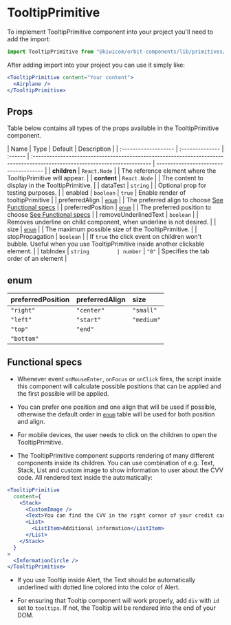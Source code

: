 # TooltipPrimitive

To implement TooltipPrimitive component into your project you'll need to add the import:

```jsx
import TooltipPrimitive from "@kiwicom/orbit-components/lib/primitives/TooltipPrimitive";
```

After adding import into your project you can use it simply like:

```jsx
<TooltipPrimitive content="Your content">
  <Airplane />
</TooltipPrimitive>
```

## Props

Table below contains all types of the props available in the TooltipPrimitive component.

| Name                 | Type            | Default | Description                                                                                                                |
| :------------------- | :-------------- | :------ | :------------------------------------------------------------------------------------------------------------------------- | ------------------------------------- |
| **children**         | `React.Node`    |         | The reference element where the TooltipPrimitive will appear.                                                              |
| **content**          | `React.Node`    |         | The content to display in the TooltipPrimitive.                                                                            |
| dataTest             | `string`        |         | Optional prop for testing purposes.                                                                                        |
| enabled              | `boolean`       | `true`  | Enable render of tooltipPrimitive                                                                                          |
| preferredAlign       | [`enum`](#enum) |         | The preferred align to choose [See Functional specs](#functional-specs)                                                    |
| preferredPosition    | [`enum`](#enum) |         | The preferred position to choose [See Functional specs](#functional-specs)                                                 |
| removeUnderlinedText | `boolean`       |         | Removes underline on child component, when underline is not desired.                                                       |
| size                 | [`enum`](#enum) |         | The maximum possible size of the TooltipPrimitive.                                                                         |
| stopPropagation      | `boolean`       |         | If `true` the click event on children won't bubble. Useful when you use TooltipPrimitive inside another clickable element. |
| tabIndex             | `string         | number` | `"0"`                                                                                                                      | Specifies the tab order of an element |

## enum

| preferredPosition | preferredAlign | size       |
| :---------------- | :------------- | :--------- |
| `"right"`         | `"center"`     | `"small"`  |
| `"left"`          | `"start"`      | `"medium"` |
| `"top"`           | `"end"`        |
| `"bottom"`        |

## Functional specs

- Whenever event `onMouseEnter`, `onFocus` or `onClick` fires, the script inside this component will calculate possible positions that can be applied and the first possible will be applied.

- You can prefer one position and one align that will be used if possible, otherwise the default order in [`enum`](#enum) table will be used for both position and align.

- For mobile devices, the user needs to click on the children to open the TooltipPrimitive.

- The TooltipPrimitive component supports rendering of many different components inside its children. You can use combination of e.g. Text, Stack, List and custom image to show information to user about the CVV code. All rendered text inside the automatically:

```jsx
<TooltipPrimitive
  content={
    <Stack>
      <CustomImage />
      <Text>You can find the CVV in the right corner of your credit card.</Text>
      <List>
        <ListItem>Additional information</ListItem>
      </List>
    </Stack>
  }
>
  <InformationCircle />
</TooltipPrimitive>
```

- If you use Tooltip inside Alert, the Text should be automatically underlined with dotted line colored into the color of Alert.

- For ensuring that Tooltip component will work properly, add `div` with `id` set to `tooltips`. If not, the Tooltip will be rendered into the end of your DOM.
